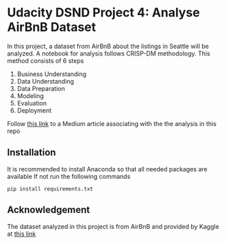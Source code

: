 # Udacity DSND Project 4: Analyse AirBnB Dataset

In this project, a dataset from AirBnB about the listings in Seattle will be analyzed. A notebook for analysis follows CRISP-DM methodology. 
This method consists of 6 steps

1. Business Understanding
2. Data Understanding
3. Data Preparation
4. Modeling
5. Evaluation
6. Deployment

Follow [this link](https://medium.com/@duc0510/making-sense-of-airbnb-data-insight-from-seattle-listing-dataset-e02e79476162) to a Medium article associating with the the analysis in this repo

## Installation

It is recommended to install Anaconda so that all needed packages are available
If not run the following commands

```pip install requirements.txt```

## Acknowledgement

The dataset analyzed in this project is from AirBnB and provided by Kaggle at [this link](https://www.kaggle.com/airbnb/seattle/data)
